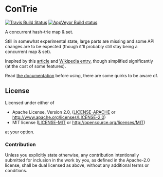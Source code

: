 # ConTrie

[![Travis Build Status](https://api.travis-ci.org/vorner/contrie.png?branch=master)](https://travis-ci.org/vorner/contrie)
[![AppVeyor Build status](https://ci.appveyor.com/api/projects/status/9e0mmfqqp4o9ap5c/branch/master?svg=true)](https://ci.appveyor.com/project/vorner/contrie/branch/master)

A concurrent hash-trie map & set.

Still in somewhat experimental state, large parts are missing and some API
changes are to be expected (though it'll probably still stay being a concurrent
map & set).

Inspired by this [article] and [Wikipedia entry], though simplified
significantly (at the cost of some features).

Read [the documentation](https://docs.rs/contrie) before using, there are some
quirks to be aware of.

## License

Licensed under either of

 * Apache License, Version 2.0, ([LICENSE-APACHE](LICENSE-APACHE) or http://www.apache.org/licenses/LICENSE-2.0)
 * MIT license ([LICENSE-MIT](LICENSE-MIT) or http://opensource.org/licenses/MIT)

at your option.

### Contribution

Unless you explicitly state otherwise, any contribution intentionally
submitted for inclusion in the work by you, as defined in the Apache-2.0
license, shall be dual licensed as above, without any additional terms
or conditions.

[article]: https://www.researchgate.net/publication/221643801_Concurrent_Tries_with_Efficient_Non-Blocking_Snapshots
[Wikipedia entry]: https://en.wikipedia.org/wiki/Ctrie
